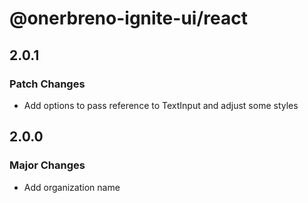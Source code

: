 # @onerbreno-ignite-ui/react

## 2.0.1

### Patch Changes

- Add options to pass reference to TextInput and adjust some styles

## 2.0.0

### Major Changes

- Add organization name
